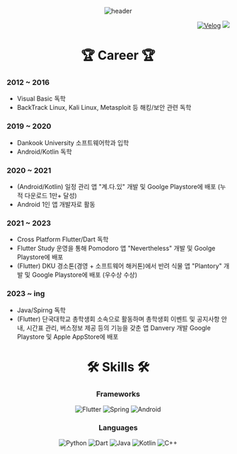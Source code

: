 <div align=center>

![header](https://capsule-render.vercel.app/api?type=waving&fontAlignY=30&descAlignY=50&text=Choco%20Jaem&desc=Github%20of%20Jaem&height=300&color=404040&fontColor=ffffff)

</div>

<div align=right>

[![Velog](http://img.shields.io/badge/Velog-3DDC84?style=flat-square&logo=velog&logoColor=white&link=https://velog.io/@chocojaem/)](https://velog.io/@chocojaem/)
<a href="mailto:vanillajaem@gmail.com" target="_blank"><img src="https://img.shields.io/badge/Gmail-d14836?style=flat-square&logo=Gmail&logoColor=white"/></a>
</div>

<div align=center>

# 🏆 Career 🏆

<div align=left>
 
### 2012 ~ 2016
 - Visual Basic 독학
 - BackTrack Linux, Kali Linux, Metasploit 등 해킹/보안 관련 독학  
### 2019 ~ 2020
 - Dankook University 소프트웨어학과 입학
 - Android/Kotlin 독학  
### 2020 ~ 2021
 - (Android/Kotlin) 일정 관리 앱 "계.다.있" 개발 및 Goolge Playstore에 배포 (누적 다운로드 1만+ 달성)
 - Android 1인 앱 개발자로 활동
### 2021 ~ 2023
 - Cross Platform Flutter/Dart 독학  
 - Flutter Study 운영을 통해 Pomodoro 앱 "Nevertheless" 개발 및 Goolge Playstore에 배포  
 - (Flutter) DKU 경소톤(경영 + 소프트웨어 해커톤)에서 반려 식물 앱 "Plantory" 개발 및 Google Playstore에 배포 (우수상 수상)
### 2023 ~ ing
 - Java/Spirng 독학
 - (Flutter) 단국대학교 총학생회 소속으로 활동하며 총학생회 이벤트 및 공지사항 안내, 시간표 관리, 버스정보 제공 등의 기능을 갖춘 앱 Danvery 개발 Google Playstore 및 Apple AppStore에 배포 
 
</div>

<div align=center>
 
# 🛠 Skills 🛠
### Frameworks
![Flutter](https://img.shields.io/badge/Flutter-007ACC.svg?&style=for-the-badge&logo=Flutter&logoColor=white)
![Spring](https://img.shields.io/badge/Spring-6DB33F.svg?&style=for-the-badge&logo=Spring&logoColor=white)
![Android](https://img.shields.io/badge/Android-49C964.svg?&style=for-the-badge&logo=Android&logoColor=white)
### Languages
![Python](https://img.shields.io/badge/Python-F0E150.svg?&style=for-the-badge&logo=Python&logoColor=white)
![Dart](https://img.shields.io/badge/Dart-00337C.svg?&style=for-the-badge&logo=Dart&logoColor=white)
![Java](https://img.shields.io/badge/Java-F09C3E.svg?&style=for-the-badge&logo=Java&logoColor=white)
![Kotlin](https://img.shields.io/badge/Kotlin-FF7B54.svg?&style=for-the-badge&logo=Kotlin&logoColor=white)
![C++](https://img.shields.io/badge/c++-00599C.svg?style=for-the-badge&logo=c%2B%2B&logoColor=white)
 
</div>
  
